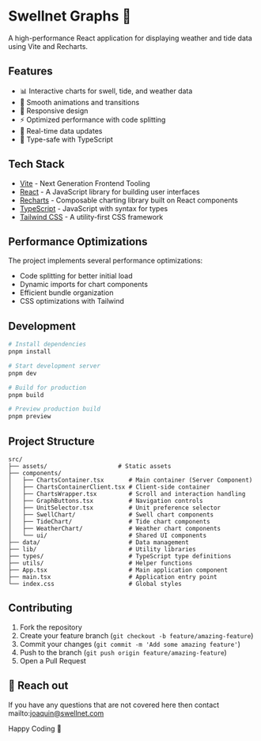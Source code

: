# Swellnet Graphs 🌊

A high-performance React application for displaying weather and tide data using Vite and Recharts.

## Features

- 📊 Interactive charts for swell, tide, and weather data
- 🎨 Smooth animations and transitions
- 📱 Responsive design
- ⚡ Optimized performance with code splitting
- 🔄 Real-time data updates
- 🎯 Type-safe with TypeScript

## Tech Stack

- [Vite](https://vitejs.dev/) - Next Generation Frontend Tooling
- [React](https://react.dev/) - A JavaScript library for building user interfaces
- [Recharts](https://recharts.org/) - Composable charting library built on React components
- [TypeScript](https://www.typescriptlang.org/) - JavaScript with syntax for types
- [Tailwind CSS](https://tailwindcss.com/) - A utility-first CSS framework

## Performance Optimizations

The project implements several performance optimizations:

- Code splitting for better initial load
- Dynamic imports for chart components
- Efficient bundle organization
- CSS optimizations with Tailwind

## Development

```bash
# Install dependencies
pnpm install

# Start development server
pnpm dev

# Build for production
pnpm build

# Preview production build
pnpm preview
```

## Project Structure

```
src/
├── assets/                    # Static assets
├── components/
│   ├── ChartsContainer.tsx       # Main container (Server Component)
│   ├── ChartsContainerClient.tsx # Client-side container
│   ├── ChartsWrapper.tsx         # Scroll and interaction handling
│   ├── GraphButtons.tsx          # Navigation controls
│   ├── UnitSelector.tsx          # Unit preference selector
│   ├── SwellChart/               # Swell chart components
│   ├── TideChart/                # Tide chart components
│   ├── WeatherChart/             # Weather chart components
│   └── ui/                       # Shared UI components
├── data/                         # Data management
├── lib/                          # Utility libraries
├── types/                        # TypeScript type definitions
├── utils/                        # Helper functions
├── App.tsx                       # Main application component
├── main.tsx                      # Application entry point
└── index.css                     # Global styles
```

## Contributing

1. Fork the repository
2. Create your feature branch (`git checkout -b feature/amazing-feature`)
3. Commit your changes (`git commit -m 'Add some amazing feature'`)
4. Push to the branch (`git push origin feature/amazing-feature`)
5. Open a Pull Request

## 📱 Reach out

If you have any questions that are not covered here then contact mailto:joaquin@swellnet.com

Happy Coding 🥳
